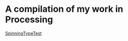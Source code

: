 # A compilation of my work in Processing


[SpinningTypeTest](https://natnathania.github.io/Codewords-2020/Processing/Spinning_typetest/)



